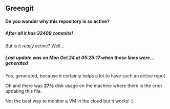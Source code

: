 ## Greengit

#### Do you wonder why this repository is so active?

##### After all it has 32409 commits!

But is it *really* active? Well...

##### Last update was on Mon Oct 24 at 05:25:17 when those lines were... generated

Yes, generated, because it certainly helps a lot to have such an active repo!

Oh and there was **27%** disk usage on the machine
where there is the cron updating this file.

Not the best way to monitor a VM in the cloud but it works! :)
